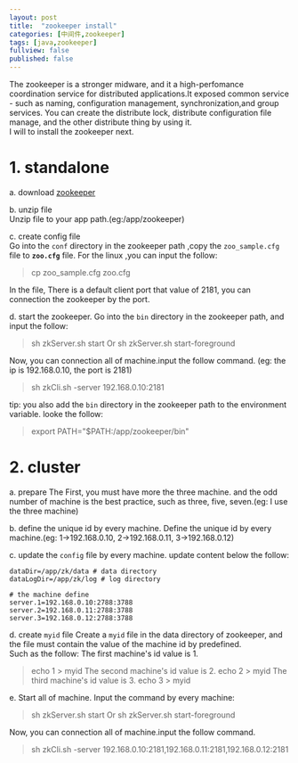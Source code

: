 ```yaml
---
layout: post
title:  "zookeeper install"
categories: [中间件,zookeeper]
tags: [java,zookeeper]
fullview: false
published: false
---
```


The zookeeper is a stronger midware, and it a high-perfomance coordination service for distributed applications.It exposed common service - such as naming, configuration management, synchronization,and group services. You can create the distribute lock, distribute configuration file manage, and the other distribute thing by using it.  
I will to install the zookeeper next.

# 1. standalone
a. download [zookeeper](http://mirrors.tuna.tsinghua.edu.cn/apache/zookeeper/zookeeper-3.4.12/zookeeper-3.4.12.tar.gz)  

b. unzip file  
Unzip file to your app path.(eg:/app/zookeeper)

c. create config file  
Go into the `conf` directory in the zookeeper path ,copy the `zoo_sample.cfg` file to **`zoo.cfg`** file.
For the linux ,you can input the follow:
> cp zoo_sample.cfg zoo.cfg

In the file, There is a default client port that value of 2181, you can connection the zookeeper by the port.

d. start the zookeeper.
Go into the `bin` directory in the zookeeper path, and input the follow:
> sh zkServer.sh start
Or 
> sh zkServer.sh start-foreground

Now, you can connection all of machine.input the follow command. (eg: the ip is 192.168.0.10, the port is 2181)
> sh zkCli.sh -server 192.168.0.10:2181

tip: you also add the `bin` directory in the zookeeper path to the environment variable. looke the follow:
> export PATH="$PATH:/app/zookeeper/bin"

# 2. cluster 
a. prepare
The First, you must have more the three machine. and the odd number of machine is the  best practice, such as three, five, seven.(eg: I use the three machine)

b. define the unique id by every machine.
Define the unique id by every machine.(eg: 1->192.168.0.10, 2->192.168.0.11, 3->192.168.0.12)

c. update the `config` file by every machine.
update content below the follow:
```
dataDir=/app/zk/data # data directory
dataLogDir=/app/zk/log # log directory

# the machine define 
server.1=192.168.0.10:2788:3788
server.2=192.168.0.11:2788:3788
server.3=192.168.0.12:2788:3788
```

d. create `myid` file
Create a `myid` file in the data directory of zookeeper, and the file must contain the value of the machine id  by predefined.  
Such as the follow:
The first machine's id value is 1.
> echo 1 > myid 
The second machine's id value is 2.
> echo 2 > myid 
The third machine's id value is 3.
> echo 3 > myid 

e. Start all of machine.
Input the command by every machine:
> sh zkServer.sh start
Or
> sh zkServer.sh start-foreground

Now, you can connection all of machine.input the follow command.
> sh zkCli.sh -server 192.168.0.10:2181,192.168.0.11:2181,192.168.0.12:2181


